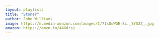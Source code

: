 ```yaml
---
layout: playlists
title: "Stoner"
author: John Williams
image: https://m.media-amazon.com/images/I/71sOuWGE-8L._SY522_.jpg
amazon: https://amzn.to/44Xdrsj
---
```


